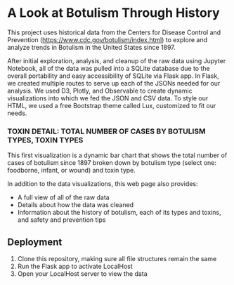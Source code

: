 # A Look at Botulism Through History

This project uses historical data from the Centers for Disease Control and Prevention (https://www.cdc.gov/botulism/index.html) to explore and analyze trends in Botulism in the United States since 1897. 

After initial exploration, analysis, and cleanup of the raw data using Jupyter Notebook, all of the data was pulled into a SQLite database due to the overall portability and easy accessibility of SQLite via Flask app. In Flask, we created multiple routes to serve up each of the JSONs needed for our analysis. We used D3, Plotly, and Observable to create dynamic visualizations into which we fed the JSON and CSV data. To style our HTML, we used a free Bootstrap theme called Lux, customized to fit our needs.

### TOXIN DETAIL: TOTAL NUMBER OF CASES BY BOTULISM TYPES, TOXIN TYPES

This first visualization is a dynamic bar chart that shows the total number of cases of botulism since 1897 broken down by botulism type (select one: foodborne, infant, or wound) and toxin type. 



In addition to the data visualizations, this web page also provides:
* A full view of all of the raw data
* Details about how the data was cleaned
* Information about the history of botulism, each of its types and toxins, and safety and prevention tips

## Deployment
1. Clone this repository, making sure all file structures remain the same
2. Run the Flask app to activate LocalHost
3. Open your LocalHost server to view the data
